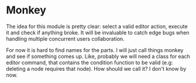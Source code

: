 # Monkey

The idea for this module is pretty clear: select a valid editor action, execute
it and check if anything broke. It will be invaluable to catch edge bugs when
handling multiple concurrent users collaboration.

For now it is hard to find names for the parts. I will just call things monkey
and see if something comes up. Like, probably we will need a class for each
editor command, that contains the condition function to be valid (e.g: deleting
a node requires that node). How should we call it? I don't know by now.
